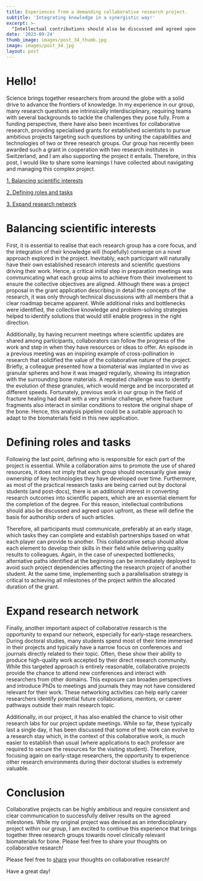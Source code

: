 ```yaml
---
title: Experiences from a demanding collaborative research project.
subtitle: 'Integrating knowledge in a synergistic way!'
excerpt: >-
  "Intellectual contributions should also be discussed and agreed upon upfront, as these will define the basis for authorship orders of such articles."
date: '2023-09-24'
thumb_image: images/post_34_thumb.jpg
image: images/post_34.jpg
layout: post
---
```



# Hello!


Science brings together researchers from around the globe with a solid drive to advance the frontiers of knowledge. In my experience in our group, many research questions are intrinsically interdisciplinary, requiring teams with several backgrounds to tackle the challenges they pose fully. From a funding perspective, there have also been incentives for collaborative research, providing specialised grants for established scientists to pursue ambitious projects targeting such questions by uniting the capabilities and technologies of two or three research groups. Our group has recently been awarded such a grant in cooperation with two research institutes in Switzerland, and I am also supporting the project it entails. Therefore, in this post, I would like to share some learnings I have collected about navigating and managing this complex project.

[1. Balancing scientific interests](#interest)

[2. Defining roles and tasks](#roles)

[3. Expand research network](#network)

# <a name="interest">Balancing scientific interests</a>

First, it is essential to realise that each research group has a core focus, and the integration of their knowledge will (hopefully) converge on a novel approach explored in the project. Inevitably, each participant will naturally have their own established research interests and scientific questions driving their work. Hence, a critical initial step in preparation meetings was communicating what each group aims to achieve from their involvement to ensure the collective objectives are aligned. Although there was a project proposal in the grant application describing in detail the concepts of the research, it was only through technical discussions with all members that a clear roadmap became apparent. While additional risks and bottlenecks were identified, the collective knowledge and problem-solving strategies helped to identify solutions that would still enable progress in the right direction.

Additionally, by having recurrent meetings where scientific updates are shared among participants, collaborators can follow the progress of the work and step in when they have resources or ideas to offer. An episode in a previous meeting was an inspiring example of cross-pollination in research that solidified the value of the collaborative nature of the project. Briefly, a colleague presented how a biomaterial was implanted in vivo as granular spheres and how it was imaged regularly, showing its integration with the surrounding bone materials. A repeated challenge was to identify the evolution of these granules, which would merge and be incorporated at different speeds. Fortunately, previous work in our group in the field of fracture healing had dealt with a very similar challenge, where fracture fragments also interact in similar conditions to restore the original shape of the bone. Hence, this analysis pipeline could be a suitable approach to adapt to the biomaterials field in this new application.


# <a name="roles">Defining roles and tasks</a>

Following the last point, defining who is responsible for each part of the project is essential. While a collaboration aims to promote the use of shared resources, it does not imply that each group should necessarily give away ownership of key technologies they have developed over time. Furthermore, as most of the practical research tasks are being carried out by doctoral students (and post-docs), there is an additional interest in converting research outcomes into scientific papers, which are an essential element for the completion of the degree. For this reason, intellectual contributions should also be discussed and agreed upon upfront, as these will define the basis for authorship orders of such articles.

Therefore, all participants must communicate, preferably at an early stage, which tasks they can complete and establish partnerships based on what each player can provide to another. This collaborative setup should allow each element to develop their skills in their field while delivering quality results to colleagues. Again, in the case of unexpected bottlenecks, alternative paths identified at the beginning can be immediately deployed to avoid such project dependencies affecting the research project of another student. At the same time, implementing such a parallelisation strategy is critical to achieving all milestones of the project within the allocated duration of the grant.


# <a name="network">Expand research network</a>

Finally, another important aspect of collaborative research is the opportunity to expand our network, especially for early-stage researchers. During doctoral studies, many students spend most of their time immersed in their projects and typically have a narrow focus on conferences and journals directly related to their topic. Often, these show their ability to produce high-quality work accepted by their direct research community. While this targeted approach is entirely reasonable, collaborative projects provide the chance to attend new conferences and interact with researchers from other domains. This exposure can broaden perspectives and introduce PhDs to meetings and journals they may not have considered relevant for their work. These networking activities can help early career researchers identify potential future collaborations, mentors, or career pathways outside their main research topic.

Additionally, in our project, it has also enabled the chance to visit other research labs for our project update meetings. While so far, these typically last a single day, it has been discussed that some of the work can evolve to a research stay which, in the context of this collaborative work, is much easier to establish than usual (where applications to each professor are required to secure the resources for the visiting student). Therefore, focusing again on early-stage researchers, the opportunity to experience other research environments during their doctoral studies is extremely valuable.


# Conclusion

Collaborative projects can be highly ambitious and require consistent and clear communication to successfully deliver results on the agreed milestones. While my original project was devised as an interdisciplinary project within our group, I am excited to continue this experience that brings together three research groups towards novel clinically relevant biomaterials for bone. Please feel free to share your thoughts on collaborative research!

Please feel free to [share](https://twitter.com/_franciscomcm) your thoughts on collaborative research!

Have a great day!


